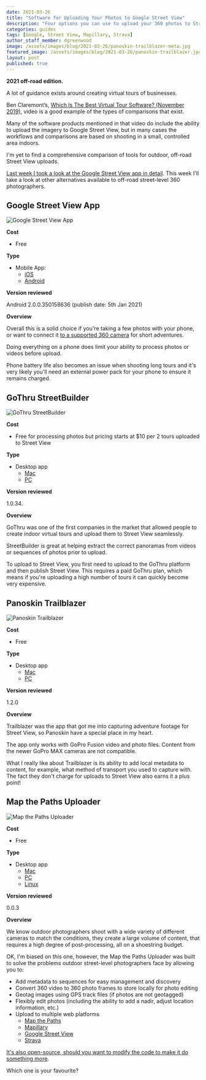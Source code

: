 ```yaml
---
date: 2021-03-26
title: "Software for Uploading Your Photos to Google Street View"
description: "Four options you can use to upload your 360 photos to Street View."
categories: guides
tags: [Google, Street View, Mapillary, Strava]
author_staff_member: dgreenwood
image: /assets/images/blog/2021-03-26/panoskin-trailblazer-meta.jpg
featured_image: /assets/images/blog/2021-03-26/panoskin-trailblazer.jpg
layout: post
published: true
---
```


**2021 off-road edition.**

A lot of guidance exists around creating virtual tours of businesses.

Ben Claremont’s, [Which Is The Best Virtual Tour Software? (November 2019)](https://www.youtube.com/watch?v=uKkQQ0aHRSc), video is a good example of the types of comparisons that exist.

Many of the software products mentioned in that video do include the ability to upload the imagery to Google Street View, but in many cases the workflows and comparisons are based on shooting in a small, controlled area indoors.

I'm yet to find a comprehensive comparison of tools for outdoor, off-road Street View uploads.

[Last week I took a look at the Google Street View app in detail](/blog/2021/using-google-street-view-app). This week I'll take a look at other alternatives available to off-road street-level 360 photographers.

## Google Street View App

<img class="img-fluid" src="/assets/images/blog/2021-03-26/google-street-view-app.png" alt="Google Street View App" title="Google Street View App" />

**Cost**

* Free

**Type**

* Mobile App:
	- [iOS](https://apps.apple.com/gb/app/google-street-view/id904418768)
	- [Android](https://play.google.com/store/apps/details?id=com.google.android.street&hl=en_GB&gl=US)

**Version reviewed**

Android 2.0.0.350158636 (publish date: 5th Jan 2021)

**Overview**

Overall this is a solid choice if you're taking a few photos with your phone, or want to connect it [to a supported 360 camera](https://developers.google.com/streetview/ready) for short adventures.

Doing everything on a phone does limit your ability to process photos or videos before upload.

Phone battery life also becomes an issue when shooting long tours and it's very likely you'll need an external power pack for your phone to ensure it remains charged.

## GoThru StreetBuilder

<img class="img-fluid" src="/assets/images/blog/2021-03-26/gothru-streetbuilder.jpg" alt="GoThru StreetBuilder" title="GoThru StreetBuilder" />

**Cost**

* Free for processing photos but pricing starts at $10 per 2 tours uploaded to Street View

**Type**

* Desktop app
	- [Mac](https://streetbuilder.co/)
	- [PC](https://streetbuilder.co/)

**Version reviewed**

1.0.34.

**Overview**

GoThru was one of the first companies in the market that allowed people to create indoor virtual tours and upload them to Street View seamlessly.

StreetBuilder is great at helping extract the correct panoramas from videos or sequences of photos prior to upload.

To upload to Street View, you first need to upload to the GoThru platform and then publish Street View. This requires a paid GoThru plan, which means if you're uploading a high number of tours it can quickly become very expensive.

## Panoskin Trailblazer

<img class="img-fluid" src="/assets/images/blog/2021-03-26/panoskin-trailblazer.jpg" alt="Panoskin Trailblazer" title="Panoskin Trailblazer" />

**Cost**

* Free

**Type**

* Desktop app
	- [Mac](https://www.panoskin.com/trailblazer)
	- [PC](https://www.panoskin.com/trailblazer)

**Version reviewed**

1.2.0

**Overview**

Trailblazer was the app that got me into capturing adventure footage for Street View, so Panoskin have a special place in my heart.

The app only works with GoPro Fusion video and photo files. Content from the newer GoPro MAX cameras are not compatible.

What I really like about Trailblazer is its ability to add local metadata to content, for example, what method of transport you used to capture with. The fact they don't charge for uploads to Street View also earns it a plus point!

## Map the Paths Uploader

<img class="img-fluid" src="/assets/images/blog/2021-03-26/mtpu-screenshot.jpg" alt="Map the Paths Uploader" title="Map the Paths Uploader" />

**Cost**

* Free

**Type**

* Desktop app
	- [Mac](https://www.mapthepaths.com/uploader)
	- [PC](https://www.mapthepaths.com/uploader)
	- [Linux](https://www.mapthepaths.com/uploader)

**Version reviewed**

0.0.3

**Overview**

We know outdoor photographers shoot with a wide variety of different cameras to match the conditions, they create a large volume of content, that requires a high degree of post-processing, all on a shoestring budget.

OK, I'm biased on this one, however, the Map the Paths Uploader was built to solve the problems outdoor street-level photographers face by allowing you to:

* Add metadata to sequences for easy management and discovery
* Convert 360 video to 360 photo frames to store locally for photo editing
* Geotag images using GPS track files (if photos are not geotagged)
* Flexibly edit photos (including the ability to add a nadir, adjust location information, etc.)
* Upload to multiple web platforms
	- [Map the Paths](https://www.mapthepaths.com/)
	- [Mapillary](https://www.mapillary.com/)
	- [Google Street View](https://www.google.co.uk/maps)
	- [Strava](https://www.strava.com/)

[It's also open-source, should you want to modify the code to make it do something more](https://github.com/trek-view/mtp-desktop-uploader).

Which one is your favourite?